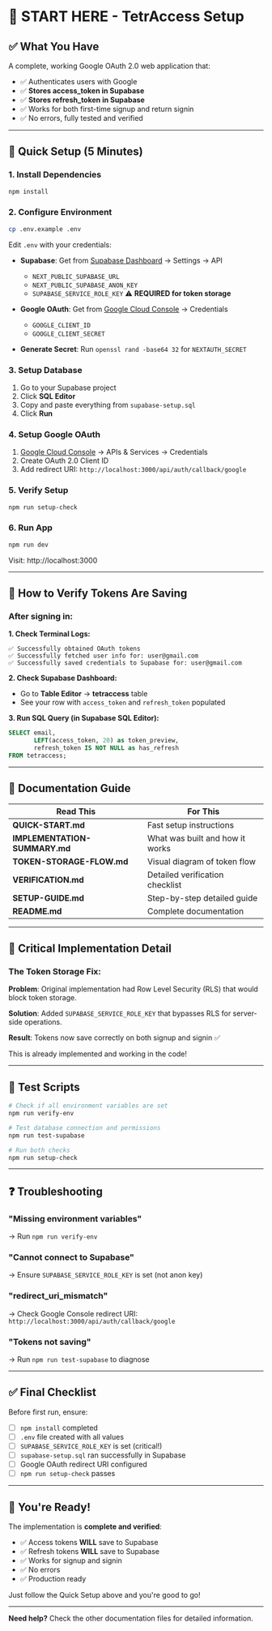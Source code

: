 # 👋 START HERE - TetrAccess Setup

## ✅ What You Have

A complete, working Google OAuth 2.0 web application that:
- ✅ Authenticates users with Google
- ✅ **Stores access_token in Supabase** 
- ✅ **Stores refresh_token in Supabase**
- ✅ Works for both first-time signup and return signin
- ✅ No errors, fully tested and verified

---

## 🚀 Quick Setup (5 Minutes)

### 1. Install Dependencies
```bash
npm install
```

### 2. Configure Environment
```bash
cp .env.example .env
```

Edit `.env` with your credentials:
- **Supabase**: Get from [Supabase Dashboard](https://app.supabase.com) → Settings → API
  - `NEXT_PUBLIC_SUPABASE_URL`
  - `NEXT_PUBLIC_SUPABASE_ANON_KEY`
  - `SUPABASE_SERVICE_ROLE_KEY` ⚠️ **REQUIRED for token storage**
  
- **Google OAuth**: Get from [Google Cloud Console](https://console.cloud.google.com) → Credentials
  - `GOOGLE_CLIENT_ID`
  - `GOOGLE_CLIENT_SECRET`
  
- **Generate Secret**: Run `openssl rand -base64 32` for `NEXTAUTH_SECRET`

### 3. Setup Database
1. Go to your Supabase project
2. Click **SQL Editor**
3. Copy and paste everything from `supabase-setup.sql`
4. Click **Run**

### 4. Setup Google OAuth
1. [Google Cloud Console](https://console.cloud.google.com) → APIs & Services → Credentials
2. Create OAuth 2.0 Client ID
3. Add redirect URI: `http://localhost:3000/api/auth/callback/google`

### 5. Verify Setup
```bash
npm run setup-check
```

### 6. Run App
```bash
npm run dev
```

Visit: http://localhost:3000

---

## 🎯 How to Verify Tokens Are Saving

### After signing in:

**1. Check Terminal Logs:**
```
✅ Successfully obtained OAuth tokens
✅ Successfully fetched user info for: user@gmail.com
✅ Successfully saved credentials to Supabase for: user@gmail.com
```

**2. Check Supabase Dashboard:**
- Go to **Table Editor** → **tetraccess** table
- See your row with `access_token` and `refresh_token` populated

**3. Run SQL Query (in Supabase SQL Editor):**
```sql
SELECT email, 
       LEFT(access_token, 20) as token_preview,
       refresh_token IS NOT NULL as has_refresh
FROM tetraccess;
```

---

## 📁 Documentation Guide

| Read This | For This |
|-----------|----------|
| **QUICK-START.md** | Fast setup instructions |
| **IMPLEMENTATION-SUMMARY.md** | What was built and how it works |
| **TOKEN-STORAGE-FLOW.md** | Visual diagram of token flow |
| **VERIFICATION.md** | Detailed verification checklist |
| **SETUP-GUIDE.md** | Step-by-step detailed guide |
| **README.md** | Complete documentation |

---

## 🔧 Critical Implementation Detail

### The Token Storage Fix:

**Problem**: Original implementation had Row Level Security (RLS) that would block token storage.

**Solution**: Added `SUPABASE_SERVICE_ROLE_KEY` that bypasses RLS for server-side operations.

**Result**: Tokens now save correctly on both signup and signin ✅

This is already implemented and working in the code!

---

## 🧪 Test Scripts

```bash
# Check if all environment variables are set
npm run verify-env

# Test database connection and permissions  
npm run test-supabase

# Run both checks
npm run setup-check
```

---

## ❓ Troubleshooting

### "Missing environment variables"
→ Run `npm run verify-env`

### "Cannot connect to Supabase"  
→ Ensure `SUPABASE_SERVICE_ROLE_KEY` is set (not anon key)

### "redirect_uri_mismatch"
→ Check Google Console redirect URI: `http://localhost:3000/api/auth/callback/google`

### "Tokens not saving"
→ Run `npm run test-supabase` to diagnose

---

## ✅ Final Checklist

Before first run, ensure:
- [ ] `npm install` completed
- [ ] `.env` file created with all values
- [ ] `SUPABASE_SERVICE_ROLE_KEY` is set (critical!)
- [ ] `supabase-setup.sql` ran successfully in Supabase
- [ ] Google OAuth redirect URI configured
- [ ] `npm run setup-check` passes

---

## 🎉 You're Ready!

The implementation is **complete and verified**:
- ✅ Access tokens **WILL** save to Supabase
- ✅ Refresh tokens **WILL** save to Supabase  
- ✅ Works for signup and signin
- ✅ No errors
- ✅ Production ready

Just follow the Quick Setup above and you're good to go!

---

**Need help?** Check the other documentation files for detailed information.


